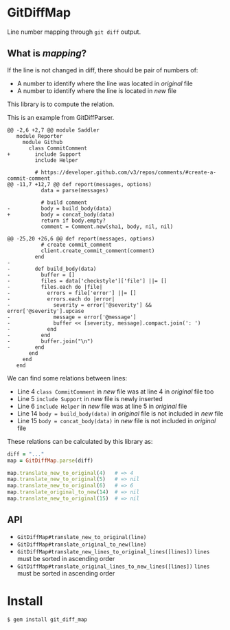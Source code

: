 # GitDiffMap

Line number mapping through `git diff` output.

## What is *mapping*?

If the line is not changed in diff, there should be pair of numbers of:

* A number to identify where the line was located in *original* file
* A number to identify where the line is located in *new* file

This library is to compute the relation.

This is an example from GitDiffParser.

```
@@ -2,6 +2,7 @@ module Saddler
   module Reporter
     module Github
       class CommitComment
+        include Support
         include Helper

         # https://developer.github.com/v3/repos/comments/#create-a-commit-comment
@@ -11,7 +12,7 @@ def report(messages, options)
           data = parse(messages)

           # build comment
-          body = build_body(data)
+          body = concat_body(data)
           return if body.empty?
           comment = Comment.new(sha1, body, nil, nil)

@@ -25,20 +26,6 @@ def report(messages, options)
           # create commit_comment
           client.create_commit_comment(comment)
         end
-
-        def build_body(data)
-          buffer = []
-          files = data['checkstyle']['file'] ||= []
-          files.each do |file|
-            errors = file['error'] ||= []
-            errors.each do |error|
-              severity = error['@severity'] && error['@severity'].upcase
-              message = error['@message']
-              buffer << [severity, message].compact.join(': ')
-            end
-          end
-          buffer.join("\n")
-        end
       end
     end
   end
```

We can find some relations between lines:

* Line 4 `class CommitComment` in *new* file was at line 4 in *original* file too
* Line 5 `include Support` in *new* file is newly inserted
* Line 6 `include Helper` in *new* file was at line 5 in *original* file
* Line 14 `body = build_body(data)` in *original* file is not included in *new* file
* Line 15 `body = concat_body(data)` in *new* file is not included in *original* file

These relations can be calculated by this library as:

```rb
diff = "..."
map = GitDiffMap.parse(diff)

map.translate_new_to_original(4)   # => 4
map.translate_new_to_original(5)   # => nil
map.translate_new_to_original(6)   # => 6
map.translate_original_to_new(14)  # => nil
map.translate_new_to_original(15)  # => nil
```

## API

* `GitDiffMap#translate_new_to_original(line)`
* `GitDiffMap#translate_original_to_new(line)`
* `GitDiffMap#translate_new_lines_to_original_lines([lines])` `lines` must be sorted in ascending order
* `GitDiffMap#translate_original_lines_to_new_lines([lines])` `lines` must be sorted in ascending order

# Install

```
$ gem install git_diff_map
```
